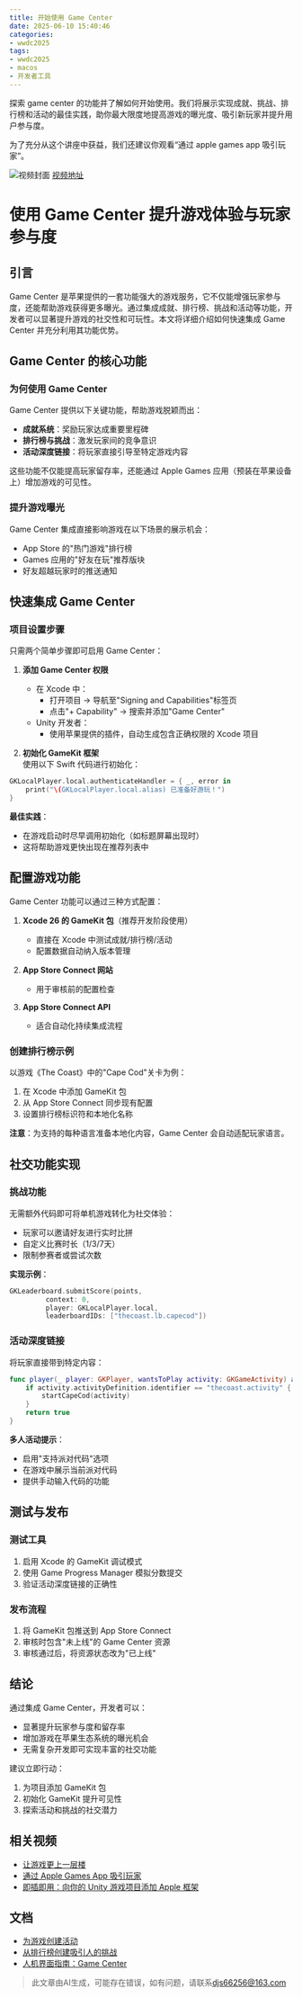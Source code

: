 ```yaml
---
title: 开始使用 Game Center
date: 2025-06-10 15:40:46
categories:
- wwdc2025
tags:
- wwdc2025
- macos
- 开发者工具
---
```

探索 game center 的功能并了解如何开始使用。我们将展示实现成就、挑战、排行榜和活动的最佳实践，助你最大限度地提高游戏的曝光度、吸引新玩家并提升用户参与度。

为了充分从这个讲座中获益，我们还建议你观看“通过 apple games app 吸引玩家”。
<!--more-->

![视频封面](https://devimages-cdn.apple.com/wwdc-services/images/3055294D-836B-4513-B7B0-0BC5666246B0/9892/9892_wide_250x141_2x.jpg)
[视频地址](https://developer.apple.com/cn/videos/play/wwdc2025/214/)

# 使用 Game Center 提升游戏体验与玩家参与度  

## 引言  
Game Center 是苹果提供的一套功能强大的游戏服务，它不仅能增强玩家参与度，还能帮助游戏获得更多曝光。通过集成成就、排行榜、挑战和活动等功能，开发者可以显著提升游戏的社交性和可玩性。本文将详细介绍如何快速集成 Game Center 并充分利用其功能优势。  

## Game Center 的核心功能  

### 为何使用 Game Center  
Game Center 提供以下关键功能，帮助游戏脱颖而出：  
- **成就系统**：奖励玩家达成重要里程碑  
- **排行榜与挑战**：激发玩家间的竞争意识  
- **活动深度链接**：将玩家直接引导至特定游戏内容  

这些功能不仅能提高玩家留存率，还能通过 Apple Games 应用（预装在苹果设备上）增加游戏的可见性。  

### 提升游戏曝光  
Game Center 集成直接影响游戏在以下场景的展示机会：  
- App Store 的"热门游戏"排行榜  
- Games 应用的"好友在玩"推荐版块  
- 好友超越玩家时的推送通知  

## 快速集成 Game Center  

### 项目设置步骤  
只需两个简单步骤即可启用 Game Center：  

1. **添加 Game Center 权限**  
   - 在 Xcode 中：  
     - 打开项目 → 导航至"Signing and Capabilities"标签页  
     - 点击"+ Capability" → 搜索并添加"Game Center"  
   - Unity 开发者：  
     - 使用苹果提供的插件，自动生成包含正确权限的 Xcode 项目  

2. **初始化 GameKit 框架**  
   使用以下 Swift 代码进行初始化：  

```swift
GKLocalPlayer.local.authenticateHandler = { _, error in
    print("\(GKLocalPlayer.local.alias) 已准备好游玩！")
}
```  

**最佳实践**：  
- 在游戏启动时尽早调用初始化（如标题屏幕出现时）  
- 这将帮助游戏更快出现在推荐列表中  

## 配置游戏功能  

Game Center 功能可以通过三种方式配置：  

1. **Xcode 26 的 GameKit 包**（推荐开发阶段使用）  
   - 直接在 Xcode 中测试成就/排行榜/活动  
   - 配置数据自动纳入版本管理  

2. **App Store Connect 网站**  
   - 用于审核前的配置检查  

3. **App Store Connect API**  
   - 适合自动化持续集成流程  

### 创建排行榜示例  
以游戏《The Coast》中的"Cape Cod"关卡为例：  

1. 在 Xcode 中添加 GameKit 包  
2. 从 App Store Connect 同步现有配置  
3. 设置排行榜标识符和本地化名称  

**注意**：为支持的每种语言准备本地化内容，Game Center 会自动适配玩家语言。  

## 社交功能实现  

### 挑战功能  
无需额外代码即可将单机游戏转化为社交体验：  

- 玩家可以邀请好友进行实时比拼  
- 自定义比赛时长（1/3/7天）  
- 限制参赛者或尝试次数  

**实现示例**：  

```swift
GKLeaderboard.submitScore(points, 
         context: 0, 
         player: GKLocalPlayer.local,
         leaderboardIDs: ["thecoast.lb.capecod"])
```  

### 活动深度链接  
将玩家直接带到特定内容：  

```swift
func player(_ player: GKPlayer, wantsToPlay activity: GKGameActivity) async -> Bool {
    if activity.activityDefinition.identifier == "thecoast.activity" {
        startCapeCod(activity)
    }
    return true
}
```  

**多人活动提示**：  
- 启用"支持派对代码"选项  
- 在游戏中展示当前派对代码  
- 提供手动输入代码的功能  

## 测试与发布  

### 测试工具  
1. 启用 Xcode 的 GameKit 调试模式  
2. 使用 Game Progress Manager 模拟分数提交  
3. 验证活动深度链接的正确性  

### 发布流程  
1. 将 GameKit 包推送到 App Store Connect  
2. 审核时包含"未上线"的 Game Center 资源  
3. 审核通过后，将资源状态改为"已上线"  

## 结论  

通过集成 Game Center，开发者可以：  
- 显著提升玩家参与度和留存率  
- 增加游戏在苹果生态系统的曝光机会  
- 无需复杂开发即可实现丰富的社交功能  

建议立即行动：  
1. 为项目添加 GameKit 包  
2. 初始化 GameKit 提升可见性  
3. 探索活动和挑战的社交潜力  

## 相关视频  
- [让游戏更上一层楼](https://developer.apple.com/videos/play/wwdc2025/209)  
- [通过 Apple Games App 吸引玩家](https://developer.apple.com/videos/play/wwdc2025/215)  
- [即插即用：向你的 Unity 游戏项目添加 Apple 框架](https://developer.apple.com/videos/play/wwdc2022/10065)  

## 文档  
- [为游戏创建活动](https://developer.apple.com/documentation/GameKit/creating-activities-for-your-game)  
- [从排行榜创建吸引人的挑战](https://developer.apple.com/documentation/GameKit/creating-engaging-challenges-from-leaderboards)  
- [人机界面指南：Game Center](https://developer.apple.com/design/human-interface-guidelines/game-center)
> 此文章由AI生成，可能存在错误，如有问题，请联系[djs66256@163.com](djs66256@163.com)